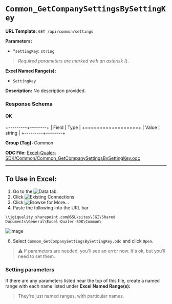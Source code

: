 # `Common_GetCompanySettingsBySettingKey`

**URL Template:**
`GET /api/common/settings`

**Parameters:**
- *`settingKey`: `string`


> *Required parameters are marked with an asterisk (*).

**Excel Named Range(s):**
- `SettingKey`


**Description:**
No description provided.

### Response Schema

#### OK

+---------+--------+
| Field   | Type   |
+=========+========+
| Value   | string |
+---------+--------+

**Group (Tag):**
Common

**ODC File:**
[Excel-Qualer-SDK/Common/Common_GetCompanySettingsBySettingKey.odc](https://github.com/Johnson-Gage-Inspection-Inc/qualer-sdk-odc/blob/main/Excel-Qualer-SDK/Common/Common_GetCompanySettingsBySettingKey.odc)

---

To Use in Excel:
---

1. Go to the ![`Data`](https://github.com/user-attachments/assets/da437a70-57b3-4c5b-bb01-4910ece19ed1)
 tab.
3. Click ![Existing Connections](https://github.com/user-attachments/assets/a2f1ed67-b2e0-4c23-ac90-68c870e60289)
4. Click ![`Browse for More...`](https://github.com/user-attachments/assets/8e698494-6865-41e7-b6fa-043aea81809a)
5. Paste the following into the URL bar
```
\\jgiquality.sharepoint.com@SSL\sites\JGI\Shared Documents\General\Excel-Qualer-SDK\Common\
```

![image](https://github.com/user-attachments/assets/1e1a8d87-0377-446d-aaf5-d78562991db3)

6. Select `Common_GetCompanySettingsBySettingKey.odc` and click `Open`.

> ⚠️ If parameters are needed, you'll see an error now. It's ok, but you'll need to set them.

### Setting parameters
If there are any parameters listed near the top of this file, create a named range with each name listed under **Excel Named Range(s):**
> They're just named ranges, with particular names.

